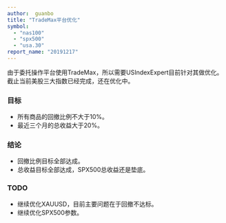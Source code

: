 ```yaml
---
author:  guanbo
title: "TradeMax平台优化"
symbol: 
  - "nas100"
  - "spx500"
  - "usa.30"
report_name: "20191217"
---
```

由于委托操作平台使用TradeMax，所以需要USIndexExpert目前针对其做优化。截止当前美股三大指数已经完成，还在优化中。

### 目标
- 所有商品的回撤比例不大于10%。
- 最近三个月的总收益大于20%。

### 结论
- 回撤比例目标全部达成。
- 总收益目标全部达成，SPX500总收益还是垫底。

### TODO
- 继续优化XAUUSD，目前主要问题在于回撤不达标。
- 继续优化SPX500参数。